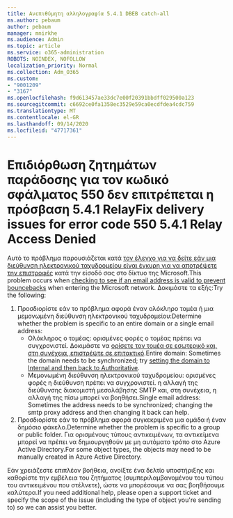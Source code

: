 ```yaml
---
title: Ανεπιθύμητη αλληλογραφία 5.4.1 DBEB catch-all
ms.author: pebaum
author: pebaum
manager: mnirkhe
ms.audience: Admin
ms.topic: article
ms.service: o365-administration
ROBOTS: NOINDEX, NOFOLLOW
localization_priority: Normal
ms.collection: Adm_O365
ms.custom:
- "9001209"
- "3167"
ms.openlocfilehash: f9d613457ae33dc7e00f20391bbdff029500a123
ms.sourcegitcommit: c6692ce0fa1358ec3529e59ca0ecdfdea4cdc759
ms.translationtype: MT
ms.contentlocale: el-GR
ms.lasthandoff: 09/14/2020
ms.locfileid: "47717361"
---
```

# <a name="fix-delivery-issues-for-error-code-550-541-relay-access-denied"></a><span data-ttu-id="efa6c-102">Επιδιόρθωση ζητημάτων παράδοσης για τον κωδικό σφάλματος 550 δεν επιτρέπεται η πρόσβαση 5.4.1 Relay</span><span class="sxs-lookup"><span data-stu-id="efa6c-102">Fix delivery issues for error code 550 5.4.1 Relay Access Denied</span></span>

<span data-ttu-id="efa6c-103">Αυτό το πρόβλημα παρουσιάζεται κατά [τον έλεγχο για να δείτε εάν μια διεύθυνση ηλεκτρονικού ταχυδρομείου είναι έγκυρη για να αποτρέψετε την επιστροφές](https://docs.microsoft.com/exchange/mail-flow-best-practices/use-directory-based-edge-blocking) κατά την είσοδό σας στο δίκτυο της Microsoft.</span><span class="sxs-lookup"><span data-stu-id="efa6c-103">This problem occurs when [checking to see if an email address is valid to prevent bouncebacks](https://docs.microsoft.com/exchange/mail-flow-best-practices/use-directory-based-edge-blocking) when entering the Microsoft network.</span></span> <span data-ttu-id="efa6c-104">Δοκιμάστε τα εξής:</span><span class="sxs-lookup"><span data-stu-id="efa6c-104">Try the following:</span></span>

1. <span data-ttu-id="efa6c-105">Προσδιορίστε εάν το πρόβλημα αφορά έναν ολόκληρο τομέα ή μια μεμονωμένη διεύθυνση ηλεκτρονικού ταχυδρομείου:</span><span class="sxs-lookup"><span data-stu-id="efa6c-105">Determine whether the problem is specific to an entire domain or a single email address:</span></span>
    - <span data-ttu-id="efa6c-106">Ολόκληρος ο τομέας: ορισμένες φορές ο τομέας πρέπει να συγχρονιστεί. Δοκιμάστε να [ορίσετε τον τομέα σε εσωτερικό και, στη συνέχεια, επιστρέψτε σε επιτακτικό](https://docs.microsoft.com/exchange/mail-flow-best-practices/manage-accepted-domains/manage-accepted-domains).</span><span class="sxs-lookup"><span data-stu-id="efa6c-106">Entire domain: Sometimes the domain needs to be synchronized; try [setting the domain to Internal and then back to Authoritative](https://docs.microsoft.com/exchange/mail-flow-best-practices/manage-accepted-domains/manage-accepted-domains).</span></span>
    - <span data-ttu-id="efa6c-107">Μεμονωμένη διεύθυνση ηλεκτρονικού ταχυδρομείου: ορισμένες φορές η διεύθυνση πρέπει να συγχρονιστεί. η αλλαγή της διεύθυνσης διακομιστή μεσολάβησης SMTP και, στη συνέχεια, η αλλαγή της πίσω μπορεί να βοηθήσει.</span><span class="sxs-lookup"><span data-stu-id="efa6c-107">Single email address: Sometimes the address needs to be synchronized; changing the smtp proxy address and then changing it back can help.</span></span>
2. <span data-ttu-id="efa6c-108">Προσδιορίστε εάν το πρόβλημα αφορά συγκεκριμένα μια ομάδα ή έναν δημόσιο φάκελο.</span><span class="sxs-lookup"><span data-stu-id="efa6c-108">Determine whether the problem is specific to a group or public folder.</span></span> <span data-ttu-id="efa6c-109">Για ορισμένους τύπους αντικειμένων, τα αντικείμενα μπορεί να πρέπει να δημιουργηθούν με μη αυτόματο τρόπο στο Azure Active Directory.</span><span class="sxs-lookup"><span data-stu-id="efa6c-109">For some object types, the objects may need to be manually created in Azure Active Directory.</span></span>

<span data-ttu-id="efa6c-110">Εάν χρειάζεστε επιπλέον βοήθεια, ανοίξτε ένα δελτίο υποστήριξης και καθορίστε την εμβέλεια του ζητήματος (συμπεριλαμβανομένου του τύπου του αντικειμένου που στέλνετε), ώστε να μπορέσουμε να σας βοηθήσουμε καλύτερα.</span><span class="sxs-lookup"><span data-stu-id="efa6c-110">If you need additional help, please open a support ticket and specify the scope of the issue (including the type of object you're sending to) so we can assist you better.</span></span>